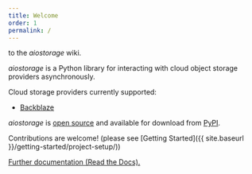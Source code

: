 ```yaml
---
title: Welcome
order: 1
permalink: /
---
```


to the *aiostorage* wiki.

*aiostorage* is a Python library for interacting with cloud object storage 
providers asynchronously.

Cloud storage providers currently supported:

- [Backblaze](https://www.backblaze.com/b2/cloud-storage.html)

*aiostorage* is [open source](https://github.com/family-guy/aiostorage) and 
available for download from [PyPI](https://pypi.python.org/pypi/aiostorage).

Contributions are welcome! (please see [Getting Started]({{ site.baseurl }}/getting-started/project-setup/))

[Further documentation (Read the Docs).](http://aiostorage.readthedocs.io/)